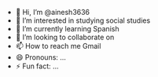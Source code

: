 - 👋 Hi, I’m @ainesh3636
- 👀 I’m interested in studying social studies
- 🌱 I’m currently learning Spanish
- 💞️ I’m looking to collaborate on 
- 📫 How to reach me Gmail 
- 😄 Pronouns: ...
- ⚡ Fun fact: ...

<!---
ainesh3636/ainesh3636 is a ✨ special ✨ repository because its `README.md` (this file) appears on your GitHub profile.
You can click the Preview link to take a look at your changes.
--->
